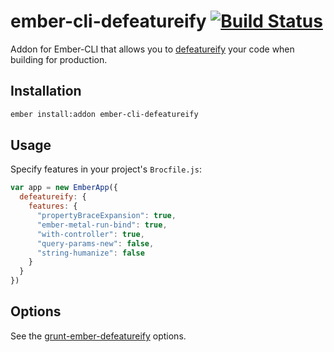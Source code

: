 # ember-cli-defeatureify [![Build Status](https://travis-ci.org/jkarsrud/ember-cli-defeatureify.png)](https://travis-ci.org/jkarsrud/ember-cli-defeatureify)

Addon for Ember-CLI that allows you to [defeatureify](https://github.com/thomasboyt/defeatureify) your code when building for production.

## Installation

```bash
ember install:addon ember-cli-defeatureify
```

## Usage

Specify features in your project's `Brocfile.js`:

```js
var app = new EmberApp({
  defeatureify: {
    features: {
      "propertyBraceExpansion": true,
      "ember-metal-run-bind": true,
      "with-controller": true,
      "query-params-new": false,
      "string-humanize": false
    }
  }
})
```

## Options

See the [grunt-ember-defeatureify](https://github.com/craigteegarden/grunt-ember-defeatureify#options) options.
